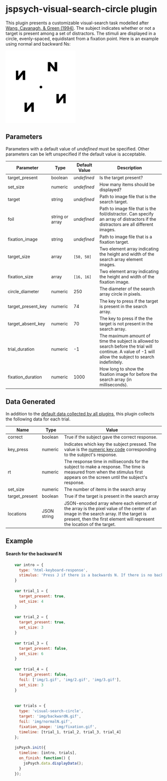 # jspsych-visual-search-circle plugin

This plugin presents a customizable visual-search task modelled after [Wang, Cavanagh, & Green (1994)](http://dx.doi.org/10.3758/BF03206946). The subject indicates whether or not a target is present among a set of distractors. The stimuli are displayed in a circle, evenly-spaced, equidistant from a fixation point. Here is an example using normal and backward Ns:

![Sample Visual Search Stimulus](/img/visual_search_example.jpg)

## Parameters

Parameters with a default value of *undefined* must be specified. Other parameters can be left unspecified if the default value is acceptable.

Parameter | Type | Default Value | Description
----------|------|---------------|------------
target_present | boolean | *undefined* | Is the target present?
set_size | numeric | *undefined* | How many items should be displayed?
target | string | *undefined* | Path to image file that is the search target.
foil | string or array | *undefined* | Path to image file that is the foil/distractor. Can specify an array of distractors if the distractors are all different images.
fixation_image | string | *undefined* | Path to image file that is a fixation target.
target_size | array | `[50, 50]` | Two element array indicating the height and width of the search array element images.
fixation_size | array | `[16, 16]` | Two element array indicating the height and width of the fixation image.
circle_diameter | numeric | 250 | The diameter of the search array circle in pixels.
target_present_key | numeric | 74 | The key to press if the target is present in the search array.
target_absent_key | numeric | 70 | The key to press if the the target is not present in the search array.
trial_duration | numeric | -1 | The maximum amount of time the subject is allowed to search before the trial will continue. A value of -1 will allow the subject to search indefinitely.
fixation_duration | numeric | 1000 | How long to show the fixation image for before the search array (in milliseconds).

## Data Generated

In addition to the [default data collected by all plugins](overview#datacollectedbyplugins), this plugin collects the following data for each trial.

Name | Type | Value
-----|------|------
correct | boolean | True if the subject gave the correct response.
key_press | numeric | Indicates which key the subject pressed. The value is the [numeric key code](http://www.cambiaresearch.com/articles/15/javascript-char-codes-key-codes) corresponding to the subject's response.
rt | numeric | The response time in milliseconds for the subject to make a response. The time is measured from when the stimulus first appears on the screen until the subject's response.
set_size | numeric | The number of items in the search array
target_present | boolean | True if the target is present in the search array
locations | JSON string | JSON-encoded array where each element of the array is the pixel value of the center of an image in the search array. If the target is present, then the first element will represent the location of the target.

## Example

#### Search for the backward N

```javascript
    var intro = {
      type: 'html-keyboard-response',
      stimulus: 'Press J if there is a backwards N. If there is no backwards N press F.'
    }

    var trial_1 = {
      target_present: true,
      set_size: 4
    }

    var trial_2 = {
      target_present: true,
      set_size: 3
    }

    var trial_3 = {
      target_present: false,
      set_size: 6
    }

    var trial_4 = {
      target_present: false,
      foil: ['img/1.gif', 'img/2.gif', 'img/3.gif'],
      set_size: 3
    }


    var trials = {
      type: 'visual-search-circle',
      target: 'img/backwardN.gif',
      foil: 'img/normalN.gif',
      fixation_image: 'img/fixation.gif',
      timeline: [trial_1, trial_2, trial_3, trial_4]
    };

    jsPsych.init({
      timeline: [intro, trials],
      on_finish: function() {
        jsPsych.data.displayData();
      }
    });
```
